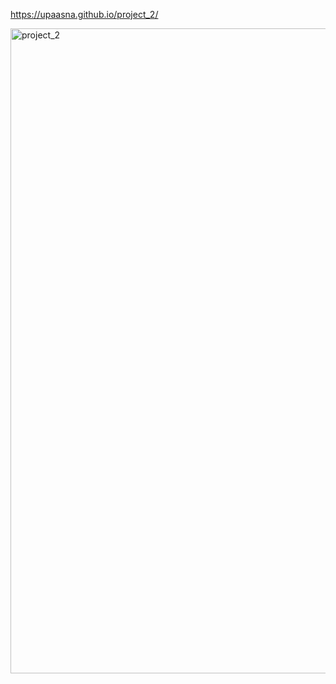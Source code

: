 https://upaasna.github.io/project_2/

<img width="1920" height="1032" alt="project_2" src="https://github.com/user-attachments/assets/17fb5279-93a6-49ae-a988-832fdb4bfcbb" />
